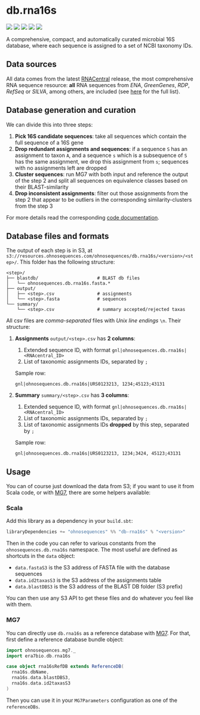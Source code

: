 # db.rna16s

[![](https://travis-ci.org/ohnosequences/db.rna16s.svg?branch=master)](https://travis-ci.org/ohnosequences/db.rna16s)
[![](https://img.shields.io/codacy/62caae6ae58f48dca6633f2f88ed8898.svg)](https://www.codacy.com/app/ohnosequences/db-rna16s)
[![](http://github-release-version.herokuapp.com/github/ohnosequences/db.rna16s/release.svg)](https://github.com/ohnosequences/db.rna16s/releases/latest)
[![](https://img.shields.io/badge/license-AGPLv3-blue.svg)](https://tldrlegal.com/license/gnu-affero-general-public-license-v3-%28agpl-3.0%29)
[![](https://img.shields.io/badge/contact-gitter_chat-dd1054.svg)](https://gitter.im/ohnosequences/db.rna16s)

A comprehensive, compact, and automatically curated microbial 16S database, where each sequence is assigned to a set of NCBI taxonomy IDs.

## Data sources

All data comes from the latest [RNACentral][RNACentral] release, the most comprehensive RNA sequence resource: **all** RNA sequences from *ENA*, *GreenGenes*, *RDP*, *RefSeq* or *SILVA*, among others, are included (see [here][RNACentral data sources] for the full list).

## Database generation and curation

We can divide this into three steps:

1. **Pick 16S candidate sequences**: take all sequences which contain the full sequence of a 16S gene
2. **Drop redundant assignments and sequences**: if a sequence `S` has an assignment to taxon `A`, and a sequence `s` which is a subsequence of `S` has the same assignment, we drop this assignment from `s`; sequences with no assignments left are dropped
3. **Cluster sequences**: run MG7 with both input and reference the output of the step 2 and split all sequences on equivalence classes based on their BLAST-similarity
4. **Drop inconsistent assignments**: filter out those assignments from the step 2 that appear to be outliers in the corresponding similarity-clusters from the step 3

For more details read the corresponding [code documentation](docs/src/test/scala/).

## Database files and formats

The output of each step is in S3, at `s3://resources.ohnosequences.com/ohnosequences/db.rna16s/<version>/<step>/`. This folder has the following structure:


``` shell
<step>/
├── blastdb/                      # BLAST db files
│   └── ohnosequences.db.rna16s.fasta.*
├── output/
│   ├── <step>.csv                # assignments
│   └── <step>.fasta              # sequences
└── summary/
    └── <step>.csv                # summary accepted/rejected taxas
```


All csv files are *comma-separated* files with *Unix line endings* `\n`. Their structure:

1. **Assignments** `output/<step>.csv` has **2 columns**:
    1. Extended sequence ID, with format `gnl|ohnosequences.db.rna16s|<RNAcentral_ID>`
    2. List of taxonomic assignments IDs, separated by `;`

    Sample row:
    ``` csv
    gnl|ohnosequences.db.rna16s|URS0123213, 1234;45123;43131
    ```
2. **Summary** `summary/<step>.csv` has **3 columns**:
    1. Extended sequence ID, with format `gnl|ohnosequences.db.rna16s|<RNAcentral_ID>`
    2. List of taxonomic assignments IDs, separated by `;`
    3. List of taxonomic assignments IDs **dropped** by this step, separated by `;`

    Sample row:
    ``` csv
    gnl|ohnosequences.db.rna16s|URS0123213, 1234;3424, 45123;43131
    ```

## Usage

You can of course just download the data from S3; if you want to use it from Scala code, or with [MG7][MG7], there are some helpers available:

### Scala

Add this library as a dependency in your `build.sbt`:

```scala
libraryDependencies += "ohnosequences" %% "db-rna16s" % "<version>"
```

Then in the code you can refer to various constants from the `ohnosequences.db.rna16s` namespace. The most useful are defined as shortcuts in the `data` object:

- `data.fastaS3` is the S3 address of FASTA file with the database sequences
- `data.id2taxasS3` is the S3 address of the assignments table
- `data.blastDBS3` is the S3 address of the BLAST DB folder (S3 prefix)

You can then use any S3 API to get these files and do whatever you feel like with them.

### MG7

You can directly use `db.rna16s` as a reference database with [MG7][MG7]. For that, first define a reference database bundle object:

``` scala
import ohnosequences.mg7._
import era7bio.db.rna16s

case object rna16sRefDB extends ReferenceDB(
  rna16s.dbName,
  rna16s.data.blastDBS3,
  rna16s.data.id2taxasS3
)
```

Then you can use it in your `MG7Parameters` configuration as one of the `referenceDBs`.

[RNACentral]: https://rnacentral.org
[RNACentral data sources]: https://rnacentral.org/expert-databases
[MG7]: https://github.com/ohnosequences/mg7
